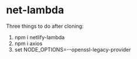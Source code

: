 # net-lambda

Three things to do after cloning:
1. npm i netlify-lambda
2. npm i axios
3. set NODE_OPTIONS=--openssl-legacy-provider
